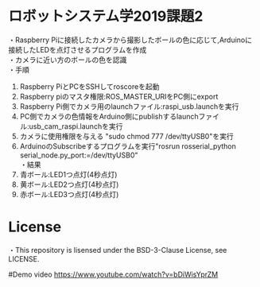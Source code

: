 # ロボットシステム学2019課題2
・Raspberry Piに接続したカメラから撮影したボールの色に応じて,Arduinoに接続したLEDを点灯させるプログラムを作成  
・カメラに近い方のボールの色を認識  
・手順  
  1. Raspberry PiとPCをSSHしてroscoreを起動  
  2. Raspberry piのマスタ権限:ROS_MASTER_URIをPC側にexport  
  3. Raspberry Pi側でカメラ用のlaunchファイル:raspi_usb.launchを実行  
  4. PC側でカメラの色情報をArduino側にpublishするlaunchファイル:usb_cam_raspi.launchを実行  
  5. カメラに使用権限を与える "sudo chmod 777 /dev/ttyUSB0"を実行  
  6. ArduinoのSubscribeするプログラムを実行"rosrun rosserial_python serial_node.py_port:=/dev/ttyUSB0"  
・結果  
  1. 青ボール:LED1つ点灯(4秒点灯)  
  2. 黄ボール:LED2つ点灯(4秒点灯)  
  3. 赤ボール:LED3つ点灯(4秒点灯)  
  
# License
・This repository is lisensed under the BSD-3-Clause License, see LICENSE.

#Demo video
https://www.youtube.com/watch?v=bDiWisYprZM
